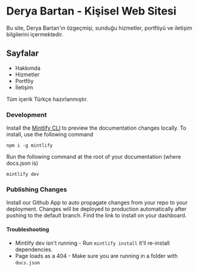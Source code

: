 # Derya Bartan - Kişisel Web Sitesi

Bu site, Derya Bartan'ın özgeçmişi, sunduğu hizmetler, portföyü ve iletişim bilgilerini içermektedir.

## Sayfalar
- Hakkımda
- Hizmetler
- Portföy
- İletişim

Tüm içerik Türkçe hazırlanmıştır.

### Development

Install the [Mintlify CLI](https://www.npmjs.com/package/mintlify) to preview the documentation changes locally. To install, use the following command

```
npm i -g mintlify
```

Run the following command at the root of your documentation (where docs.json is)

```
mintlify dev
```

### Publishing Changes

Install our Github App to auto propagate changes from your repo to your deployment. Changes will be deployed to production automatically after pushing to the default branch. Find the link to install on your dashboard. 

#### Troubleshooting

- Mintlify dev isn't running - Run `mintlify install` it'll re-install dependencies.
- Page loads as a 404 - Make sure you are running in a folder with `docs.json`
